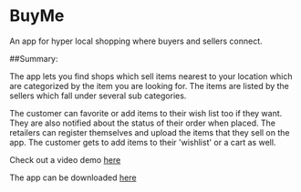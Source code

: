 # BuyMe
An app for hyper local shopping where buyers and sellers connect.

##Summary:

The app lets you find shops which sell items nearest to your location which are categorized by the item you are looking for.
The items are listed by the sellers which fall under several sub categories. 

The customer can favorite or add items to their wish list too if they want. They are also notified about the status of their order when placed.
The retailers can register themselves and upload the items that they sell on the app.
The customer gets to add items to their 'wishlist' or a cart as well. <br>

Check out a video demo [here](https://drive.google.com/file/d/0B57pRlL7xxVhTU54dzlkcHBSV00/view?usp=sharing) <br>

The app can be downloaded [here](https://goo.gl/ENZKG9) <br>
